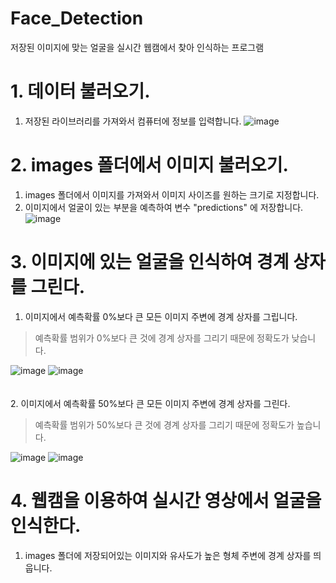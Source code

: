 # Face_Detection
저장된 이미지에 맞는 얼굴을 실시간 웹캠에서 찾아 인식하는 프로그램

# 1. 데이터 불러오기.
1. 저장된 라이브러리를 가져와서 컴퓨터에 정보를 입력합니다.
![image](https://user-images.githubusercontent.com/94829177/173345779-74505182-4030-4a83-93f7-d85bc3d9cf40.png)

# 2. images 폴더에서 이미지 불러오기.
1. images 폴더에서 이미지를 가져와서 이미지 사이즈를 원하는 크기로 지정합니다.
2. 이미지에서 얼굴이 있는 부분을 예측하여 변수 "predictions" 에 저장합니다.
![image](https://user-images.githubusercontent.com/94829177/173348049-03631e72-5120-4eab-b4fc-46ba9c7158a2.png)

# 3. 이미지에 있는 얼굴을 인식하여 경계 상자를 그린다.
1. 이미지에서 예측확률 0%보다 큰 모든 이미지 주변에 경계 상자를 그립니다.
> 예측확률 범위가 0%보다 큰 것에 경계 상자를 그리기 때문에 정확도가 낮습니다.

![image](https://user-images.githubusercontent.com/94829177/173349170-9e0103a8-2350-4939-b85b-617cf9597065.png)
![image](https://user-images.githubusercontent.com/94829177/173349319-50dd7426-6637-4b63-94d3-a3047cd8d393.png)
<br><br><br>
2. 이미지에서 예측확률 50%보다 큰 모든 이미지 주변에 경계 상자를 그린다.
> 예측확률 범위가 50%보다 큰 것에 경계 상자를 그리기 때문에 정확도가 높습니다.

![image](https://user-images.githubusercontent.com/94829177/173350755-0f5c5820-2078-43b4-b21f-53034079615b.png)
![image](https://user-images.githubusercontent.com/94829177/173350639-076c103f-5cc6-4f48-9710-c0b7de4057a7.png)

# 4. 웹캠을 이용하여 실시간 영상에서 얼굴을 인식한다.
1. images 폴더에 저장되어있는 이미지와 유사도가 높은 형체 주변에 경계 상자를 띄웁니다.

